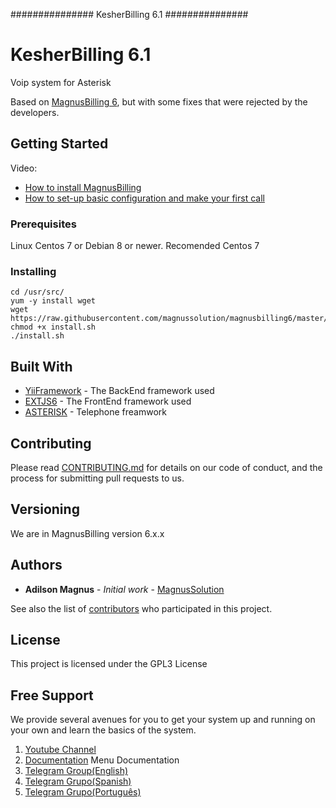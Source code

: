 ###############
KesherBilling 6.1
###############

# KesherBilling 6.1

Voip system for Asterisk

Based on [MagnusBilling 6](https://github.com/magnussolution/magnusbilling6/), but with some fixes that were rejected by the developers.

## Getting Started

Video:

* [How to install MagnusBilling](https://www.youtube.com/watch?v=X3cj-dZPZHU)
* [How to set-up basic configuration and make your first call](https://www.youtube.com/watch?v=7r1XCJnfdZA&t=73s)

### Prerequisites

Linux Centos 7 or Debian 8 or newer. Recomended Centos 7


### Installing
```
cd /usr/src/
yum -y install wget
wget https://raw.githubusercontent.com/magnussolution/magnusbilling6/master/script/install.sh
chmod +x install.sh
./install.sh

```


## Built With

* [YiiFramework](http://www.yiiframework.com) - The BackEnd framework used
* [EXTJS6](https://www.sencha.com/products/extjs) - The FrontEnd framework used
* [ASTERISK](http://www.asterisk.org) - Telephone freamwork

## Contributing

Please read [CONTRIBUTING.md](https://github.com/magnussolution/magnusbilling6/blob/master/CONTRIBUTING.md) for details on our code of conduct, and the process for submitting pull requests to us.

## Versioning

We are in MagnusBilling version 6.x.x 

## Authors

* **Adilson Magnus** - *Initial work* - [MagnusSolution](https://magnussolution.com)

See also the list of [contributors](https://github.com/magnussolution/magnusbilling6/contributors) who participated in this project.

## License

This project is licensed under the GPL3 License

Free Support
--------------------------------------
We provide several avenues for you to get your system up and running on your own and learn the basics of the system.

1. [Youtube Channel](https://www.youtube.com/channel/UCish_6Lxfkh29n4CLVEd90Q)
2. [Documentation](https://magnusbilling.org) Menu Documentation
3. [Telegram Group(English)](https://t.me/joinchat/NXwoZRPGpG6rPqp3yssLzQ)
4. [Telegram Grupo(Spanish)](https://t.me/joinchat/NXwoZRXQbjokWrliVGObkQ)
5. [Telegram Grupo(Português)](https://t.me/joinchat/NXwoZQtJRKN-5e03uY6_XQ)
